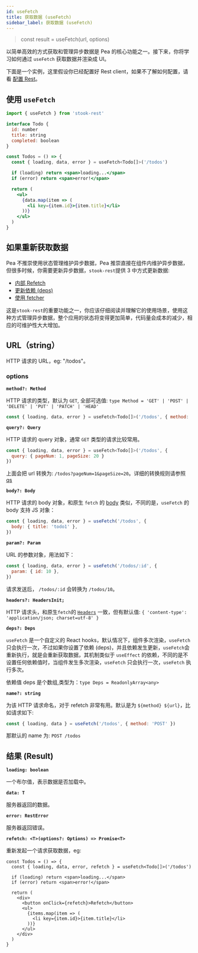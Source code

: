 ```yaml
---
id: useFetch
title: 获取数据 (useFetch)
sidebar_label: 获取数据 (useFetch)
---
```


> const result = useFetch(url, options)

以简单高效的方式获取和管理异步数据是 Pea 的核心功能之一。接下来，你将学习如何通过 `useFetch` 获取数据并渲染成 UI。

下面是一个实例，这里假设你已经配置好 Rest client，如果不了解如何配置，请看 [配置 Rest](/docs/rest/config)。

## 使用 `useFetch`

```jsx
import { useFetch } from 'stook-rest'

interface Todo {
  id: number
  title: string
  completed: boolean
}

const Todos = () => {
  const { loading, data, error } = useFetch<Todo[]>('/todos')

  if (loading) return <span>loading...</span>
  if (error) return <span>error!</span>

  return (
    <ul>
      {data.map(item => (
        <li key={item.id}>{item.title}</li>
      ))}
    </ul>
  )
}
```

## 如果重新获取数据

Pea 不推崇使用状态管理维护异步数据，Pea 推崇直接在组件内维护异步数据，但很多时候，你需要更新异步数据，`stook-rest`提供 3 中方式更新数据:

- [内部 Refetch](/docs/rest/refetch#内部-refetch)
- [更新依赖 (deps)](/docs/rest/refetch#更新依赖-deps)
- [使用 fetcher](/docs/rest/refetch#使用-fetcher)

这是`stook-rest`的重要功能之一，你应该仔细阅读并理解它的使用场景，使用这种方式管理异步数据，整个应用的状态将变得更加简单，代码量会成本的减少，相应的可维护性大大增加。

## URL（string）

HTTP 请求的 URL，eg: "/todos"。

### options

**`method?: Method`**

HTTP 请求的类型，默认为 `GET`, 全部可选值: `type Method = 'GET' | 'POST' | 'DELETE' | 'PUT' | 'PATCH' | 'HEAD'`

```js
const { loading, data, error } = useFetch<Todo[]>('/todos', { method: 'POST' })
```

**`query?: Query`**

HTTP 请求的 query 对象，通常 `GET` 类型的请求比较常用。

```js
const { loading, data, error } = useFetch<Todo[]>('/todos', {
  query: { pageNum: 1, pageSize: 20 }
})
```

上面会把 url 转换为: `/todos?pageNum=1&pageSize=20`。详细的转换规则请参照 [qs](https://github.com/ljharb/qs)

**`body?: Body`**

HTTP 请求的 body 对象，和原生 `fetch` 的 [body](https://github.github.io/fetch/#request-body) 类似，不同的是，`useFetch` 的 body 支持 JS 对象：

```js
const { loading, data, error } = useFetch('/todos', {
  body: { title: 'todo1' },
})
```

**`param?: Param`**

URL 的参数对象，用法如下：

```js
const { loading, data, error } = useFetch('/todos/:id', {
  param: { id: 10 },
})
```

请求发送后， `/todos/:id` 会转换为 `/todos/10`。

**`headers?: HeadersInit;`**

HTTP 请求头，和原生`fetch`的 [`Headers`](https://github.github.io/fetch/#Headers) 一致，但有默认值: `{ 'content-type': 'application/json; charset=utf-8' }`

**`deps?: Deps`**

`useFetch` 是一个自定义的 React hooks，默认情况下，组件多次渲染，`useFetch` 只会执行一次，不过如果你设置了依赖 (deps)，并且依赖发生更新，`useFetch`会重新执行，就是会重新获取数据，其机制类似于 `useEffect` 的依赖，不同的是不设置任何依赖值时，当组件发生多次渲染，`useFetch` 只会执行一次，`useFetch` 执行多次。

依赖值 deps 是个数组,类型为：`type Deps = ReadonlyArray<any>`

**`name?: string`**

为该 HTTP 请求命名，对于 refetch 非常有用。默认是为 `${method} ${url}`，比如请求如下:

```js
const { loading, data } = useFetch('/todos', { method: 'POST' })
```

那默认的 name 为: `POST /todos`

## 结果 (Result)

**`loading: boolean`**

一个布尔值，表示数据是否加载中。

**`data: T`**

服务器返回的数据。

**`error: RestError`**

服务器返回错误。

**`refetch: <T>(options?: Options) => Promise<T>`**

重新发起一个请求获取数据，eg:

```tsx
const Todos = () => {
  const { loading, data, error, refetch } = useFetch<Todo[]>('/todos')

  if (loading) return <span>loading...</span>
  if (error) return <span>error!</span>

  return (
    <div>
      <button onClick={refetch}>Refetch</button>
      <ul>
        {items.map(item => (
          <li key={item.id}>{item.title}</li>
        ))}
      </ul>
    </div>
  )
}
```

